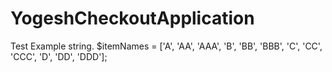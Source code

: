 # YogeshCheckoutApplication
Test Example string.
$itemNames = ['A', 'AA', 'AAA', 'B', 'BB', 'BBB', 'C', 'CC', 'CCC', 'D', 'DD', 'DDD'];

